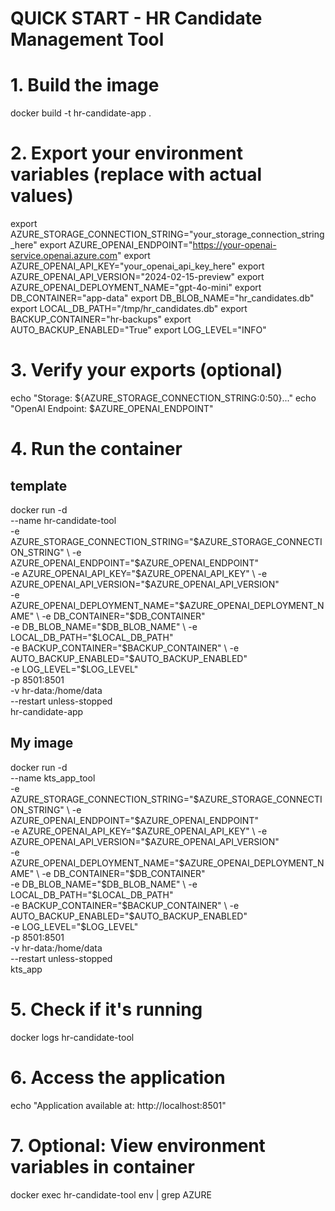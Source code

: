 # QUICK START - HR Candidate Management Tool

# 1. Build the image
docker build -t hr-candidate-app .

# 2. Export your environment variables (replace with actual values)
export AZURE_STORAGE_CONNECTION_STRING="your_storage_connection_string_here"
export AZURE_OPENAI_ENDPOINT="https://your-openai-service.openai.azure.com"
export AZURE_OPENAI_API_KEY="your_openai_api_key_here"
export AZURE_OPENAI_API_VERSION="2024-02-15-preview"
export AZURE_OPENAI_DEPLOYMENT_NAME="gpt-4o-mini"
export DB_CONTAINER="app-data"
export DB_BLOB_NAME="hr_candidates.db"
export LOCAL_DB_PATH="/tmp/hr_candidates.db"
export BACKUP_CONTAINER="hr-backups"
export AUTO_BACKUP_ENABLED="True"
export LOG_LEVEL="INFO"

# 3. Verify your exports (optional)
echo "Storage: ${AZURE_STORAGE_CONNECTION_STRING:0:50}..."
echo "OpenAI Endpoint: $AZURE_OPENAI_ENDPOINT"

# 4. Run the container
## template
docker run -d \
  --name hr-candidate-tool \
  -e AZURE_STORAGE_CONNECTION_STRING="$AZURE_STORAGE_CONNECTION_STRING" \
  -e AZURE_OPENAI_ENDPOINT="$AZURE_OPENAI_ENDPOINT" \
  -e AZURE_OPENAI_API_KEY="$AZURE_OPENAI_API_KEY" \
  -e AZURE_OPENAI_API_VERSION="$AZURE_OPENAI_API_VERSION" \
  -e AZURE_OPENAI_DEPLOYMENT_NAME="$AZURE_OPENAI_DEPLOYMENT_NAME" \
  -e DB_CONTAINER="$DB_CONTAINER" \
  -e DB_BLOB_NAME="$DB_BLOB_NAME" \
  -e LOCAL_DB_PATH="$LOCAL_DB_PATH" \
  -e BACKUP_CONTAINER="$BACKUP_CONTAINER" \
  -e AUTO_BACKUP_ENABLED="$AUTO_BACKUP_ENABLED" \
  -e LOG_LEVEL="$LOG_LEVEL" \
  -p 8501:8501 \
  -v hr-data:/home/data \
  --restart unless-stopped \
  hr-candidate-app

## My image
docker run -d \
  --name kts_app_tool \
  -e AZURE_STORAGE_CONNECTION_STRING="$AZURE_STORAGE_CONNECTION_STRING" \
  -e AZURE_OPENAI_ENDPOINT="$AZURE_OPENAI_ENDPOINT" \
  -e AZURE_OPENAI_API_KEY="$AZURE_OPENAI_API_KEY" \
  -e AZURE_OPENAI_API_VERSION="$AZURE_OPENAI_API_VERSION" \
  -e AZURE_OPENAI_DEPLOYMENT_NAME="$AZURE_OPENAI_DEPLOYMENT_NAME" \
  -e DB_CONTAINER="$DB_CONTAINER" \
  -e DB_BLOB_NAME="$DB_BLOB_NAME" \
  -e LOCAL_DB_PATH="$LOCAL_DB_PATH" \
  -e BACKUP_CONTAINER="$BACKUP_CONTAINER" \
  -e AUTO_BACKUP_ENABLED="$AUTO_BACKUP_ENABLED" \
  -e LOG_LEVEL="$LOG_LEVEL" \
  -p 8501:8501 \
  -v hr-data:/home/data \
  --restart unless-stopped \
  kts_app


# 5. Check if it's running
docker logs hr-candidate-tool

# 6. Access the application
echo "Application available at: http://localhost:8501"

# 7. Optional: View environment variables in container
docker exec hr-candidate-tool env | grep AZURE
